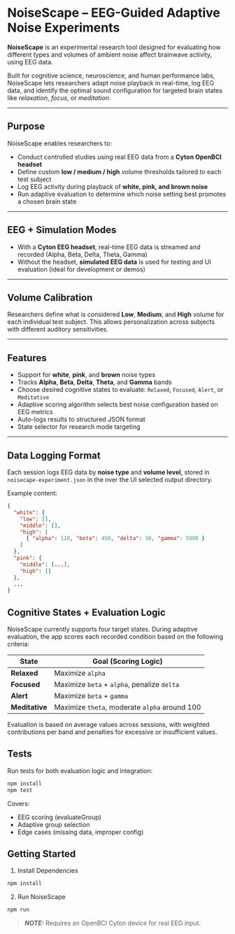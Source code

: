 # NoiseScape – EEG-Guided Adaptive Noise Experiments

**NoiseScape** is an experimental research tool designed for evaluating how different types and volumes of ambient noise affect brainwave activity, using EEG data.

Built for cognitive science, neuroscience, and human performance labs, NoiseScape lets researchers adapt noise playback in real-time, log EEG data, and identify the optimal sound configuration for targeted brain states like *relaxation*, *focus*, or *meditation*.

---

## Purpose

NoiseScape enables researchers to:

- Conduct controlled studies using real EEG data from a **Cyton OpenBCI headset**
- Define custom **low / medium / high** volume thresholds tailored to each test subject
- Log EEG activity during playback of **white, pink, and brown noise**
- Run adaptive evaluation to determine which noise setting best promotes a chosen brain state

---

## EEG + Simulation Modes

- With a **Cyton EEG headset**, real-time EEG data is streamed and recorded (Alpha, Beta, Delta, Theta, Gamma)
- Without the headset, **simulated EEG data** is used for testing and UI evaluation (ideal for development or demos)

---

## Volume Calibration

Researchers define what is considered **Low**, **Medium**, and **High** volume for each individual test subject. This allows personalization across subjects with different auditory sensitivities.

---

## Features

- Support for **white**, **pink**, and **brown** noise types
- Tracks **Alpha**, **Beta**, **Delta**, **Theta**, and **Gamma** bands
- Choose desired cognitive states to evaluate: `Relaxed`, `Focused`, `Alert`, or `Meditative`
- Adaptive scoring algorithm selects best noise configuration based on EEG metrics
- Auto-logs results to structured JSON format
- State selector for research mode targeting

---

## Data Logging Format

Each session logs EEG data by **noise type** and **volume level**, stored in `noisecape-experiment.json` in the over the UI selected output directory.

Example content:

```json
{
  "white": {
    "low": [],
    "middle": [],
    "high": [
      { "alpha": 110, "beta": 450, "delta": 10, "gamma": 5000 }
    ]
  },
  "pink": {
    "middle": [...],
    "high": []
  },
  ...
}
```
## Cognitive States + Evaluation Logic

NoiseScape currently supports four target states. During adaptive evaluation, the app scores each recorded condition based on the following criteria:

| State          | Goal (Scoring Logic)                          |
| -------------- | --------------------------------------------- |
| **Relaxed**    | Maximize `alpha`                              |
| **Focused**    | Maximize `beta` + `alpha`, penalize `delta`   |
| **Alert**      | Maximize `beta` + `gamma`                     |
| **Meditative** | Maximize `theta`, moderate `alpha` around 100 |

Evaluation is based on average values across sessions, with weighted contributions per band and penalties for excessive or insufficient values.

## Tests

Run tests for both evaluation logic and integration:

```bash
npm install
npm test
```

Covers:

- EEG scoring (evaluateGroup)
- Adaptive group selection
- Edge cases (missing data, improper config)

## Getting Started 

1. Install Dependencies
```bash
npm install
```

2. Run NoiseScape
```bash
npm run
```

> **_NOTE:_** Requires an OpenBCI Cyton device for real EEG input.
